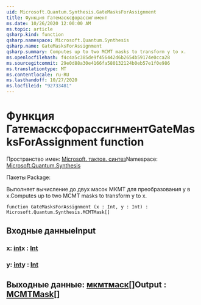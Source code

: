 ```yaml
---
uid: Microsoft.Quantum.Synthesis.GateMasksForAssignment
title: Функция Гатемасксфорассигнмент
ms.date: 10/26/2020 12:00:00 AM
ms.topic: article
qsharp.kind: function
qsharp.namespace: Microsoft.Quantum.Synthesis
qsharp.name: GateMasksForAssignment
qsharp.summary: Computes up to two MCMT masks to transform y to x.
ms.openlocfilehash: f4c4a5c385de9f456442d6b2654b59174e0cca28
ms.sourcegitcommit: 29e0d88a30e4166fa580132124b0eb57e1f0e986
ms.translationtype: MT
ms.contentlocale: ru-RU
ms.lasthandoff: 10/27/2020
ms.locfileid: "92733481"
---
```

# <a name="gatemasksforassignment-function"></a><span data-ttu-id="62e70-102">Функция Гатемасксфорассигнмент</span><span class="sxs-lookup"><span data-stu-id="62e70-102">GateMasksForAssignment function</span></span>

<span data-ttu-id="62e70-103">Пространство имен: [Microsoft. тактов. синтез](xref:Microsoft.Quantum.Synthesis)</span><span class="sxs-lookup"><span data-stu-id="62e70-103">Namespace: [Microsoft.Quantum.Synthesis](xref:Microsoft.Quantum.Synthesis)</span></span>

<span data-ttu-id="62e70-104">Пакеты [](https://nuget.org/packages/)</span><span class="sxs-lookup"><span data-stu-id="62e70-104">Package: [](https://nuget.org/packages/)</span></span>


<span data-ttu-id="62e70-105">Выполняет вычисление до двух масок МКМТ для преобразования y в x.</span><span class="sxs-lookup"><span data-stu-id="62e70-105">Computes up to two MCMT masks to transform y to x.</span></span>

```qsharp
function GateMasksForAssignment (x : Int, y : Int) : Microsoft.Quantum.Synthesis.MCMTMask[]
```


## <a name="input"></a><span data-ttu-id="62e70-106">Входные данные</span><span class="sxs-lookup"><span data-stu-id="62e70-106">Input</span></span>

### <a name="x--int"></a><span data-ttu-id="62e70-107">x: [int](xref:microsoft.quantum.lang-ref.int)</span><span class="sxs-lookup"><span data-stu-id="62e70-107">x : [Int](xref:microsoft.quantum.lang-ref.int)</span></span>




### <a name="y--int"></a><span data-ttu-id="62e70-108">y: [int](xref:microsoft.quantum.lang-ref.int)</span><span class="sxs-lookup"><span data-stu-id="62e70-108">y : [Int](xref:microsoft.quantum.lang-ref.int)</span></span>





## <a name="output--mcmtmask"></a><span data-ttu-id="62e70-109">Выходные данные: [мкмтмаск](xref:Microsoft.Quantum.Synthesis.MCMTMask)[]</span><span class="sxs-lookup"><span data-stu-id="62e70-109">Output : [MCMTMask](xref:Microsoft.Quantum.Synthesis.MCMTMask)[]</span></span>

